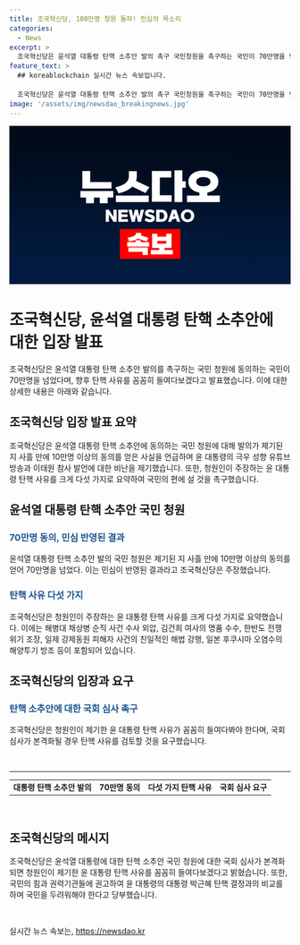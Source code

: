 ```yaml
---
title: 조국혁신당, 100만명 청원 돌파! 민심의 목소리
categories:
  - News
excerpt: >
  조국혁신당은 윤석열 대통령 탄핵 소추안 발의 촉구 국민청원을 촉구하는 국민이 70만명을 넘은 것은 민심이 반영된 결과라고 주장했다. 이에 대해 김보협 조국혁신당 수석대변인은 윤 대통령의 극우 성향 유튜브 방송과 10·29 이태원 참사 발언 등을 언급하며 대통령실을 비난했다. 또한 국회 심사가 본격화될 경우 윤 대통령 탄핵 사유를 꼼꼼히 들여다볼 것이라고 밝혀, 국민의 편에 설 것인가, 윤 대통령 부부 편에 설 것인가 선택할 순간이 온다고 강조했다.
feature_text: >
  ## koreablockchain 실시간 뉴스 속보입니다.

  조국혁신당은 윤석열 대통령 탄핵 소추안 발의 촉구 국민청원을 촉구하는 국민이 70만명을 넘은 것은 민심이 반영된 결과라고 주장했다. 이에 대해 김보협 조국혁신당 수석대변인은 윤 대통령의 극우 성향 유튜브 방송과 10·29 이태원 참사 발언 등을 언급하며 대통령실을 비난했다. 또한 국회 심사가 본격화될 경우 윤 대통령 탄핵 사유를 꼼꼼히 들여다볼 것이라고 밝혀, 국민의 편에 설 것인가, 윤 대통령 부부 편에 설 것인가 선택할 순간이 온다고 강조했다.
image: '/assets/img/newsdao_breakingnews.jpg'
---
```


<p><img src="/assets/img/newsdao_breakingnews.jpg" alt="koreablockchain 속보" /></p>

<h1>조국혁신당, 윤석열 대통령 탄핵 소추안에 대한 입장 발표</h1>

<p data-ke-size="size16">조국혁신당은 윤석열 대통령 탄핵 소추안 발의를 촉구하는 국민 청원에 동의하는 국민이 70만명을 넘었다며, 향후 탄핵 사유를 꼼꼼히 들여다보겠다고 발표했습니다. 이에 대한 상세한 내용은 아래와 같습니다.</p>

<h2 data-ke-size="size26">조국혁신당 입장 발표 요약</h2>

<p>조국혁신당은 윤석열 대통령 탄핵 소추안에 동의하는 국민 청원에 대해 발의가 제기된 지 사흘 만에 10만명 이상의 동의를 얻은 사실을 언급하며 윤 대통령의 극우 성향 유튜브 방송과 이태원 참사 발언에 대한 비난을 제기했습니다. 또한, 청원인이 주장하는 윤 대통령 탄핵 사유를 크게 다섯 가지로 요약하여 국민의 편에 설 것을 촉구했습니다.</p>

<h2 data-ke-size="size26">윤석열 대통령 탄핵 소추안 국민 청원</h2>

<h3><span style="color: #1a5490;">70만명 동의, 민심 반영된 결과</span></h3>

<p data-ke-size="size16">윤석열 대통령 탄핵 소추안 발의 국민 청원은 제기된 지 사흘 만에 10만명 이상의 동의를 얻어 70만명을 넘었다. 이는 민심이 반영된 결과라고 조국혁신당은 주장했습니다.</p>

<h3><span style="color: #1a5490;">탄핵 사유 다섯 가지</span></h3>

<p data-ke-size="size16">조국혁신당은 청원인이 주장하는 윤 대통령 탄핵 사유를 크게 다섯 가지로 요약했습니다. 이에는 해병대 채상병 순직 사건 수사 외압, 김건희 여사의 명품 수수, 한반도 전쟁 위기 조장, 일제 강제동원 피해자 사건의 친일적인 해법 강행, 일본 후쿠시마 오염수의 해양투기 방조 등이 포함되어 있습니다.</p>

<h2 data-ke-size="size26">조국혁신당의 입장과 요구</h2>

<h3><span style="color: #1a5490;">탄핵 소추안에 대한 국회 심사 촉구</span></h3>

<p data-ke-size="size16">조국혁신당은 청원인이 제기한 윤 대통령 탄핵 사유가 꼼꼼히 들여다봐야 한다며, 국회 심사가 본격화될 경우 탄핵 사유를 검토할 것을 요구했습니다.</p>

<p data-ke-size="size16">&nbsp;</p>

<hr data-ke-size="size16">

<table>
    <tr>
        <td style="text-align: center; height: 17px;"><b>대통령 탄핵 소추안 발의</b></td>
        <td style="text-align: center; height: 17px;"><b>70만명 동의</b></td>
        <td style="text-align: center; height: 17px;"><b>다섯 가지 탄핵 사유</b></td>
        <td style="text-align: center; height: 17px;"><b>국회 심사 요구</b></td>
    </tr>
</table>

<p data-ke-size="size16">&nbsp;</p>

<h2 data-ke-size="size26">조국혁신당의 메시지</h2>

<p data-ke-size="size16">조국혁신당은 윤석열 대통령에 대한 탄핵 소추안 국민 청원에 대한 국회 심사가 본격화되면 청원인이 제기한 윤 대통령 탄핵 사유를 꼼꼼히 들여다보겠다고 밝혔습니다. 또한, 국민의 힘과 권력기관들에 권고하여 윤 대통령의 대통령 박근혜 탄핵 결정과의 비교를 하며 국민을 두려워해야 한다고 당부했습니다.</p>

<p data-ke-size="size16">&nbsp;</p>
실시간 뉴스 속보는, <a href="https://newsdao.kr" rel="dofollow">https://newsdao.kr</a>


